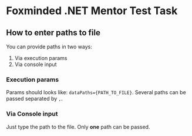 ﻿# Foxminded .NET Mentor Test Task

## How to enter paths to file

You can provide paths in two ways:
1. Via execution params
2. Via console input


### Execution params
Params should looks like: `dataPaths={PATH_TO_FILE}`. Several paths can be passed separated by `,`.

### Via Console input
Just type the path to the file. Only **one** path can be passed.